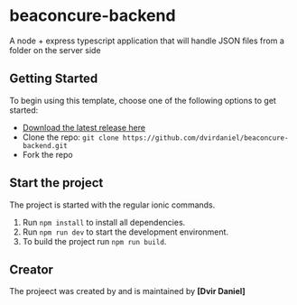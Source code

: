 # beaconcure-backend
A node + express typescript application that will handle JSON files from a folder on the server side


## Getting Started

To begin using this template, choose one of the following options to get started:
* [Download the latest release here](https://github.com/dvirdaniel/beaconcure-backend/archive/refs/heads/main.zip)
* Clone the repo: `git clone https://github.com/dvirdaniel/beaconcure-backend.git`
* Fork the repo


## Start the project
The project is started with the regular ionic commands.

1. Run `npm install` to install all dependencies.
2. Run `npm run dev` to start the development environment.
3. To build the project run `npm run build`.

## Creator

The projeect was created by and is maintained by **[Dvir Daniel]**
